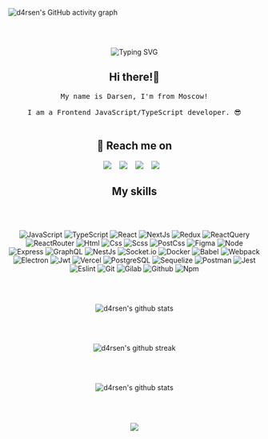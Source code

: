 ![d4rsen's GitHub activity graph](https://activity-graph.herokuapp.com/graph?username=d4rsen&hide_border=true&theme=synthwave-84)

<div align="center">

<br><br>

![Typing SVG](https://readme-typing-svg.herokuapp.com?size=60&duration=4000&color=FF3BA2&center=true&vCenter=true&multiline=true&width=2000&height=400&lines=My+name+is+Darsen%2C+I'm+from+Moscow!;I+am+a+Frontend+JavaScript%2FTypeScript+developer)

</div>

<h2 align="center">Hi there!🤘</h2>
<p align="center">
  <samp>My name is Darsen, I'm from Moscow! <br> <br> I am a Frontend JavaScript/TypeScript developer. 😎
  </samp>
  <br> <br>
</p>

<h2 align="center">💬 Reach me on</h2>

<p align="center" align='right'>
  <a target="_blank" href="mailto:darsenungarlinov00@gmail.com"><img
    src="https://img.shields.io/badge/Gmail-20232A?style=for-the-badge&logo=gmail"/></a>&nbsp;&nbsp;&nbsp;
  <a target="_blank" href="https://d4rsen.vercel.app"><img
    src="https://img.shields.io/badge/d4rsen.vercel.app-20232A?style=for-the-badge&logo=vercel"/></a>&nbsp;&nbsp;&nbsp;
  <a target="_blank" href="https://d4rsen.netlify.app"><img
    src="https://img.shields.io/badge/d4rsen.netlify.app-20232A?style=for-the-badge&logo=netlify"/></a>&nbsp;&nbsp;&nbsp;
  <a target="_blank" href="https://t.me/d4rse"><img
    src="https://img.shields.io/badge/Telegram-20232A?style=for-the-badge&logo=telegram"/></a>&nbsp;&nbsp;&nbsp;
</p>

<h2 align="center">My skills</h2>

<br><br>

<div align="center">

  ![JavaScript](https://img.shields.io/badge/JavaScript-20232A?style=for-the-badge&logo=javascript)
  ![TypeScript](https://img.shields.io/badge/TypeScript-20232A?style=for-the-badge&logo=typescript)
  ![React](https://img.shields.io/badge/React-20232A?style=for-the-badge&logo=react)
  ![NextJs](https://img.shields.io/badge/next-20232A?style=for-the-badge&logo=next.js)
  ![Redux](https://img.shields.io/badge/Redux-20232A?style=for-the-badge&logo=redux&logoColor=7749BD)
  ![ReactQuery](https://img.shields.io/badge/ReactQuery-20232A?style=for-the-badge&logo=reactquery)
  ![ReactRouter](https://img.shields.io/badge/React_Router-20232A?style=for-the-badge&logo=react-router)
  ![Html](https://img.shields.io/badge/HTML5-20232A?style=for-the-badge&logo=html5)
  ![Css](https://img.shields.io/badge/CSS3-20232A?style=for-the-badge&logo=css3&logoColor=369AD6)
  ![Scss](https://img.shields.io/badge/scss-20232A?style=for-the-badge&logo=sass)
  ![PostCss](https://img.shields.io/badge/postcss-20232A?style=for-the-badge&logo=postcss&logoColor=DD3A0A)
  ![Figma](https://img.shields.io/badge/figma-20232A?style=for-the-badge&logo=figma)
  ![Node](https://img.shields.io/badge/node-20232A?style=for-the-badge&logo=node.js)
  ![Express](https://img.shields.io/badge/express-20232A?style=for-the-badge&logo=express)
  ![GraphQL](https://img.shields.io/badge/graphql-20232A?style=for-the-badge&logo=GraphQL&logoColor=e535ab)
  ![NestJs](https://img.shields.io/badge/nest-20232A?style=for-the-badge&logo=nestjs&logoColor=E0234D)
  ![Socket.io](https://img.shields.io/badge/socket.io-20232A?style=for-the-badge&logo=socket.io)
  ![Docker](https://img.shields.io/badge/docker-20232A?style=for-the-badge&logo=docker)
  ![Babel](https://img.shields.io/badge/babel-20232A?style=for-the-badge&logo=babel)
  ![Webpack](https://img.shields.io/badge/webpack-20232A?style=for-the-badge&logo=webpack)
  ![Electron](https://img.shields.io/badge/electron-20232A?style=for-the-badge&logo=electron&logoColor=A0EBF9)
  ![Jwt](https://img.shields.io/badge/JWT-20232A?style=for-the-badge&logo=jsonwebtokens)
  ![Vercel](https://img.shields.io/badge/vercel-20232A?style=for-the-badge&logo=vercel)
  ![PostgreSQL](https://img.shields.io/badge/postgresql-20232A?style=for-the-badge&logo=postgresql)
  ![Sequelize](https://img.shields.io/badge/Sequelize-20232A?style=for-the-badge&logo=Sequelize)
  ![Postman](https://img.shields.io/badge/postman-20232A?style=for-the-badge&logo=postman)
  ![Jest](https://img.shields.io/badge/jest-20232A?style=for-the-badge&logo=jest&logoColor=99424F)
  ![Eslint](https://img.shields.io/badge/eslint-20232A?style=for-the-badge&logo=eslint&logoColor=7C7CEA)
  ![Git](https://img.shields.io/badge/git-20232A?style=for-the-badge&logo=git)
  ![Gilab](https://img.shields.io/badge/gitlab-20232A?style=for-the-badge&logo=gitlab)
  ![Github](https://img.shields.io/badge/github-20232A?style=for-the-badge&logo=github)
  ![Npm](https://img.shields.io/badge/npm-20232A?style=for-the-badge&logo=npm)

</div>

<div align="center">

  <br></br>

  ![d4rsen's github stats](https://github-readme-stats.vercel.app/api/top-langs/?username=d4rsen&theme=synthwave&langs_count=20)
  
  <br></br>

  ![d4rsen's github streak](https://github-readme-streak-stats.herokuapp.com/?user=d4rsen&theme=synthwave)
  
  <br></br>

  ![d4rsen's github
  stats](https://github-readme-stats.vercel.app/api?username=d4rsen&show_icons=true&theme=synthwave&include_all_commits=true)
  
  <br></br>

  ![](https://visitor-badge.glitch.me/badge?page_id=d4rsen)
  
  <br></br>

</div>
